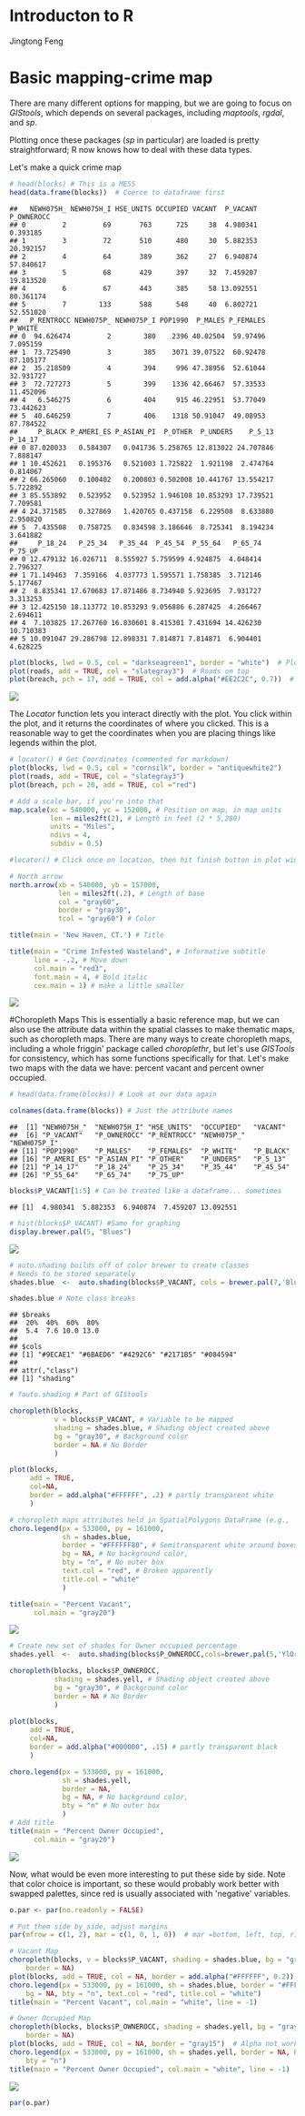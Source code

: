 # Introducton to R
Jingtong Feng  



# Basic mapping-crime map

There are many different options for mapping, but we are going to focus on *GIStools*, which depends on several packages, including *maptools*, *rgdal*, and *sp*.





Plotting once these packages (*sp* in particular) are loaded is pretty straightforward; R now knows how to deal with these data types.

Let's make a quick crime map


```r
# head(blocks) # This is a MESS
head(data.frame(blocks))  # Coerce to dataframe first
```

```
##   NEWH075H_ NEWH075H_I HSE_UNITS OCCUPIED VACANT  P_VACANT P_OWNEROCC
## 0         2         69       763      725     38  4.980341   0.393185
## 1         3         72       510      480     30  5.882353  20.392157
## 2         4         64       389      362     27  6.940874  57.840617
## 3         5         68       429      397     32  7.459207  19.813520
## 4         6         67       443      385     58 13.092551  80.361174
## 5         7        133       588      548     40  6.802721  52.551020
##   P_RENTROCC NEWH075P_ NEWH075P_I POP1990  P_MALES P_FEMALES   P_WHITE
## 0  94.626474         2        380    2396 40.02504  59.97496  7.095159
## 1  73.725490         3        385    3071 39.07522  60.92478 87.105177
## 2  35.218509         4        394     996 47.38956  52.61044 32.931727
## 3  72.727273         5        399    1336 42.66467  57.33533 11.452096
## 4   6.546275         6        404     915 46.22951  53.77049 73.442623
## 5  40.646259         7        406    1318 50.91047  49.08953 87.784522
##     P_BLACK P_AMERI_ES P_ASIAN_PI  P_OTHER  P_UNDER5    P_5_13  P_14_17
## 0 87.020033   0.584307   0.041736 5.258765 12.813022 24.707846 7.888147
## 1 10.452621   0.195376   0.521003 1.725822  1.921198  2.474764 0.814067
## 2 66.265060   0.100402   0.200803 0.502008 10.441767 13.554217 5.722892
## 3 85.553892   0.523952   0.523952 1.946108 10.853293 17.739521 7.709581
## 4 24.371585   0.327869   1.420765 0.437158  6.229508  8.633880 2.950820
## 5  7.435508   0.758725   0.834598 3.186646  8.725341  8.194234 3.641882
##     P_18_24   P_25_34   P_35_44  P_45_54  P_55_64   P_65_74   P_75_UP
## 0 12.479132 16.026711  8.555927 5.759599 4.924875  4.048414  2.796327
## 1 71.149463  7.359166  4.037773 1.595571 1.758385  3.712146  5.177467
## 2  8.835341 17.670683 17.871486 8.734940 5.923695  7.931727  3.313253
## 3 12.425150 18.113772 10.853293 9.056886 6.287425  4.266467  2.694611
## 4  7.103825 17.267760 16.830601 8.415301 7.431694 14.426230 10.710383
## 5 10.091047 29.286798 12.898331 7.814871 7.814871  6.904401  4.628225
```

```r
plot(blocks, lwd = 0.5, col = "darkseagreen1", border = "white")  # Plot the 'lowest' first.
plot(roads, add = TRUE, col = "slategray3")  # Roads on top
plot(breach, pch = 17, add = TRUE, col = add.alpha("#EE2C2C", 0.7))  # Add transparency
```

![](index_files/figure-html/unnamed-chunk-2-1.png)<!-- -->

The *Locator* function lets you interact directly with the plot. You click within the plot, and it returns the coordinates of where you clicked. This is a reasonable way to get the coordinates when you are placing things like legends within the plot.


```r
# locator() # Get Coordinates (commented for markdown)
plot(blocks, lwd = 0.5, col = "cornsilk", border = "antiquewhite2")
plot(roads, add = TRUE, col = "slategray3") 
plot(breach, pch = 20, add = TRUE, col ="red")

# Add a scale bar, if you're into that
map.scale(xc = 540000, yc = 152000, # Position on map, in map units
          len = miles2ft(2), # Length in feet (2 * 5,280)
          units = "Miles", 
          ndivs = 4, 
          subdiv = 0.5)

#locator() # Click once on location, then hit finish button in plot window OR use the Esc key

# North arrow
north.arrow(xb = 540000, yb = 157000, 
            len = miles2ft(.2), # Length of base
            col = "gray60",
            border = "gray30",
            tcol = "gray60") # Color

title(main = 'New Haven, CT.') # Title

title(main = "Crime Infested Wasteland", # Informative subtitle
      line = -.2, # Move down
      col.main = "red3",
      font.main = 4, # Bold italic
      cex.main = 1) # make a little smaller
```

![](index_files/figure-html/unnamed-chunk-3-1.png)<!-- -->

#Choropleth Maps
This is essentially a basic reference map, but we can also use the attribute data within the spatial classes to make thematic maps, such as choropleth maps. There are many ways to create choropleth maps, including a whole friggin' package called *choroplethr*, but let's use *GISTools* for consistency, which has some functions specifically for that. Let's make two maps with the data we have: percent vacant and percent owner occupied.


```r
# head(data.frame(blocks)) # Look at our data again

colnames(data.frame(blocks)) # Just the attribute names
```

```
##  [1] "NEWH075H_"  "NEWH075H_I" "HSE_UNITS"  "OCCUPIED"   "VACANT"    
##  [6] "P_VACANT"   "P_OWNEROCC" "P_RENTROCC" "NEWH075P_"  "NEWH075P_I"
## [11] "POP1990"    "P_MALES"    "P_FEMALES"  "P_WHITE"    "P_BLACK"   
## [16] "P_AMERI_ES" "P_ASIAN_PI" "P_OTHER"    "P_UNDER5"   "P_5_13"    
## [21] "P_14_17"    "P_18_24"    "P_25_34"    "P_35_44"    "P_45_54"   
## [26] "P_55_64"    "P_65_74"    "P_75_UP"
```

```r
blocks$P_VACANT[1:5] # Can be treated like a dataframe... sometimes  
```

```
## [1]  4.980341  5.882353  6.940874  7.459207 13.092551
```

```r
# hist(blocks$P_VACANT) #Same for graphing
display.brewer.pal(5, "Blues")
```

![](index_files/figure-html/unnamed-chunk-4-1.png)<!-- -->

```r
# auto.shading builds off of color brewer to create classes
# Needs to be stored separately
shades.blue  <-  auto.shading(blocks$P_VACANT, cols = brewer.pal(7,'Blues')[3:7]) #Create a new color palette

shades.blue # Note class breaks
```

```
## $breaks
##  20%  40%  60%  80% 
##  5.4  7.6 10.0 13.0 
## 
## $cols
## [1] "#9ECAE1" "#6BAED6" "#4292C6" "#2171B5" "#084594"
## 
## attr(,"class")
## [1] "shading"
```

```r
# ?auto.shading # Part of GIStools

choropleth(blocks, 
           v = blocks$P_VACANT, # Variable to be mapped
           shading = shades.blue, # Shading object created above
           bg = "gray30", # Background color
           border = NA # No Border
           ) 

plot(blocks,
     add = TRUE,
     col=NA, 
     border = add.alpha("#FFFFFF", .2) # partly transparent white
     )

# choropleth maps attributes held in SpatialPolygons DataFrame (e.g., 'blocks')
choro.legend(px = 533000, py = 161000, 
             sh = shades.blue,
             border = "#FFFFFF80", # Semitransparent white around boxes
             bg = NA, # No background color,
             bty = "n", # No outer box
             text.col = "red", # Broken apparently
             title.col = "white"
             )

title(main = "Percent Vacant",
      col.main = "gray20")
```

![](index_files/figure-html/unnamed-chunk-4-2.png)<!-- -->

```r
# Create new set of shades for Owner occupied percentage
shades.yell  <-  auto.shading(blocks$P_OWNEROCC,cols=brewer.pal(5,'YlOrRd')) #Create a new color palette

choropleth(blocks, blocks$P_OWNEROCC, 
           shading = shades.yell, # Shading object created above
           bg = "gray30", # Background color
           border = NA # No Border
           ) 
           
plot(blocks,
     add = TRUE,
     col=NA, 
     border = add.alpha("#000000", .15) # partly transparent black
     )

choro.legend(px = 533000, py = 161000, 
             sh = shades.yell,
             border = NA,
             bg = NA, # No background color,
             bty = "n" # No outer box
             )
# Add title
title(main = "Percent Owner Occupied",
      col.main = "gray20")
```

![](index_files/figure-html/unnamed-chunk-4-3.png)<!-- -->

Now, what would be even more interesting to put these side by side. Note that color choice is important, so these would probably work better with swapped palettes, since red is usually associated with 'negative' variables.


```r
o.par <- par(no.readonly = FALSE)

# Put them side by side, adjust margins
par(mfrow = c(1, 2), mar = c(1, 0, 1, 0))  # mar =bottom, left, top, right

# Vacant Map
choropleth(blocks, v = blocks$P_VACANT, shading = shades.blue, bg = "gray30", 
    border = NA)
plot(blocks, add = TRUE, col = NA, border = add.alpha("#FFFFFF", 0.2))
choro.legend(px = 533000, py = 161000, sh = shades.blue, border = "#FFFFFF80", 
    bg = NA, bty = "n", text.col = "red", title.col = "white")
title(main = "Percent Vacant", col.main = "white", line = -1)

# Owner Occupied Map
choropleth(blocks, blocks$P_OWNEROCC, shading = shades.yell, bg = "gray30", 
    border = NA)
plot(blocks, add = TRUE, col = NA, border = "gray15")  # Alpha not working on second plot??
choro.legend(px = 533000, py = 161000, sh = shades.yell, border = NA, bg = NA, 
    bty = "n")
title(main = "Percent Owner Occupied", col.main = "white", line = -1)
```

![](index_files/figure-html/unnamed-chunk-5-1.png)<!-- -->

```r
par(o.par)
```
